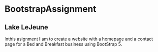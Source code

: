 # BootstrapAssignment
## Lake LeJeune
Inthis asignment I am to create a website with a homepage and a contact page for a Bed and Breakfast business using BootStrap 5.
